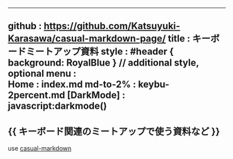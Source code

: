 -----------------------------------------------------------------------------
github  : https://github.com/Katsuyuki-Karasawa/casual-markdown-page/
title   : キーボードミートアップ資料 
style   : #header { background: RoyalBlue } // additional style, optional
menu    :    
  Home            : index.md
  md-to-2%        : keybu-2percent.md
  [DarkMode]      : javascript:darkmode()
-----------------------------------------------------------------------------

## {{ キーボード関連のミートアップで使う資料など }} 

use [casual-markdown]({{github}})
